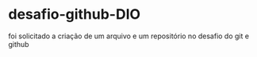 # desafio-github-DIO
foi solicitado a criação de um arquivo e um repositório no desafio do git e github 
